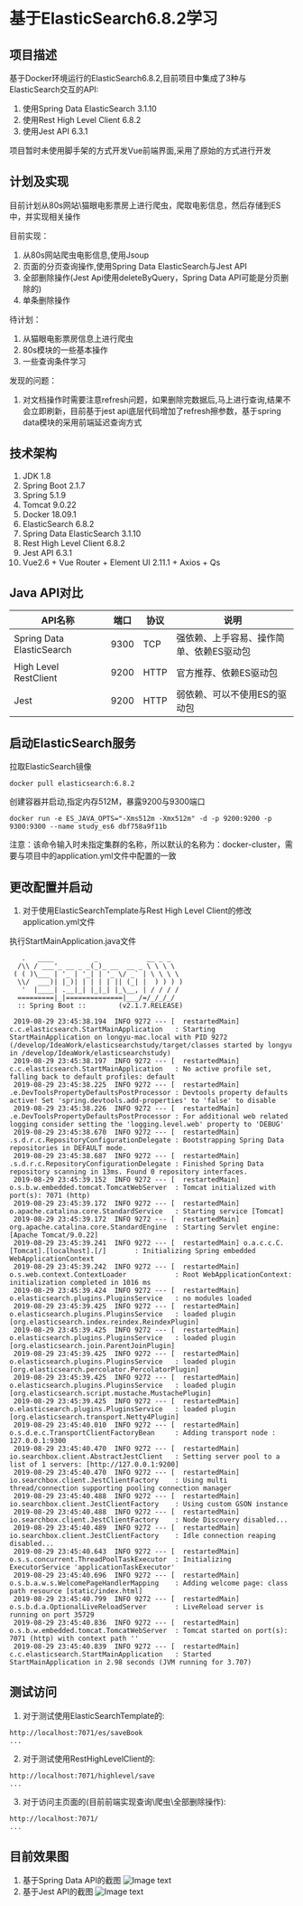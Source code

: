 # 基于ElasticSearch6.8.2学习

## 项目描述
基于Docker环境运行的ElasticSearch6.8.2,目前项目中集成了3种与ElasticSearch交互的API:
1. 使用Spring Data ElasticSearch 3.1.10
2. 使用Rest High Level Client 6.8.2
3. 使用Jest API 6.3.1

项目暂时未使用脚手架的方式开发Vue前端界面,采用了原始的方式进行开发


## 计划及实现
目前计划从80s网站\猫眼电影票房上进行爬虫，爬取电影信息，然后存储到ES中，并实现相关操作

目前实现：
1. 从80s网站爬虫电影信息,使用Jsoup
2. 页面的分页查询操作,使用Spring Data ElasticSearch与Jest API
3. 全部删除操作(Jest Api使用deleteByQuery，Spring Data API可能是分页删除的)
4. 单条删除操作

待计划：
1. 从猫眼电影票房信息上进行爬虫
2. 80s模块的一些基本操作
3. 一些查询条件学习

发现的问题：
1. 对文档操作时需要注意refresh问题，如果删除完数据后,马上进行查询,结果不会立即刷新，目前基于jest api底层代码增加了refresh擦参数，基于spring data模块的采用前端延迟查询方式

## 技术架构

1. JDK 1.8
2. Spring Boot 2.1.7
3. Spring 5.1.9
4. Tomcat 9.0.22
5. Docker 18.09.1
6. ElasticSearch 6.8.2
7. Spring Data ElasticSearch 3.1.10
8. Rest High Level Client 6.8.2
9. Jest API 6.3.1
10. Vue2.6 + Vue Router + Element UI 2.11.1 + Axios + Qs


## Java API对比
|  API名称   | 端口  | 协议  | 说明  |
|  ----  | ----  | ----   | ----  |
|  Spring Data ElasticSearch   | 9300  | TCP  | 强依赖、上手容易、操作简单、依赖ES驱动包  |
|  High Level RestClient  | 9200  | HTTP  |  官方推荐、依赖ES驱动包  |
|  Jest   | 9200  | HTTP  | 弱依赖、可以不使用ES的驱动包  |


## 启动ElasticSearch服务

拉取ElasticSearch镜像
````
docker pull elasticsearch:6.8.2
````

创建容器并启动,指定内存512M，暴露9200与9300端口
````
docker run -e ES_JAVA_OPTS="-Xms512m -Xmx512m" -d -p 9200:9200 -p 9300:9300 --name study_es6 dbf758a9f11b
````
注意：该命令输入时未指定集群的名称，所以默认的名称为：docker-cluster，需要与项目中的application.yml文件中配置的一致


## 更改配置并启动

1. 对于使用ElasticSearchTemplate与Rest High Level Client的修改application.yml文件

执行StartMainApplication.java文件

````
   .   ____          _            __ _ _
  /\\ / ___'_ __ _ _(_)_ __  __ _ \ \ \ \
 ( ( )\___ | '_ | '_| | '_ \/ _` | \ \ \ \
  \\/  ___)| |_)| | | | | || (_| |  ) ) ) )
   '  |____| .__|_| |_|_| |_\__, | / / / /
  =========|_|==============|___/=/_/_/_/
  :: Spring Boot ::        (v2.1.7.RELEASE)
 
 2019-08-29 23:45:38.194  INFO 9272 --- [  restartedMain] c.c.elasticsearch.StartMainApplication   : Starting StartMainApplication on longyu-mac.local with PID 9272 (/develop/IdeaWork/elasticsearchstudy/target/classes started by longyu in /develop/IdeaWork/elasticsearchstudy)
 2019-08-29 23:45:38.197  INFO 9272 --- [  restartedMain] c.c.elasticsearch.StartMainApplication   : No active profile set, falling back to default profiles: default
 2019-08-29 23:45:38.225  INFO 9272 --- [  restartedMain] .e.DevToolsPropertyDefaultsPostProcessor : Devtools property defaults active! Set 'spring.devtools.add-properties' to 'false' to disable
 2019-08-29 23:45:38.226  INFO 9272 --- [  restartedMain] .e.DevToolsPropertyDefaultsPostProcessor : For additional web related logging consider setting the 'logging.level.web' property to 'DEBUG'
 2019-08-29 23:45:38.670  INFO 9272 --- [  restartedMain] .s.d.r.c.RepositoryConfigurationDelegate : Bootstrapping Spring Data repositories in DEFAULT mode.
 2019-08-29 23:45:38.687  INFO 9272 --- [  restartedMain] .s.d.r.c.RepositoryConfigurationDelegate : Finished Spring Data repository scanning in 13ms. Found 0 repository interfaces.
 2019-08-29 23:45:39.152  INFO 9272 --- [  restartedMain] o.s.b.w.embedded.tomcat.TomcatWebServer  : Tomcat initialized with port(s): 7071 (http)
 2019-08-29 23:45:39.172  INFO 9272 --- [  restartedMain] o.apache.catalina.core.StandardService   : Starting service [Tomcat]
 2019-08-29 23:45:39.172  INFO 9272 --- [  restartedMain] org.apache.catalina.core.StandardEngine  : Starting Servlet engine: [Apache Tomcat/9.0.22]
 2019-08-29 23:45:39.241  INFO 9272 --- [  restartedMain] o.a.c.c.C.[Tomcat].[localhost].[/]       : Initializing Spring embedded WebApplicationContext
 2019-08-29 23:45:39.242  INFO 9272 --- [  restartedMain] o.s.web.context.ContextLoader            : Root WebApplicationContext: initialization completed in 1016 ms
 2019-08-29 23:45:39.424  INFO 9272 --- [  restartedMain] o.elasticsearch.plugins.PluginsService   : no modules loaded
 2019-08-29 23:45:39.425  INFO 9272 --- [  restartedMain] o.elasticsearch.plugins.PluginsService   : loaded plugin [org.elasticsearch.index.reindex.ReindexPlugin]
 2019-08-29 23:45:39.425  INFO 9272 --- [  restartedMain] o.elasticsearch.plugins.PluginsService   : loaded plugin [org.elasticsearch.join.ParentJoinPlugin]
 2019-08-29 23:45:39.425  INFO 9272 --- [  restartedMain] o.elasticsearch.plugins.PluginsService   : loaded plugin [org.elasticsearch.percolator.PercolatorPlugin]
 2019-08-29 23:45:39.425  INFO 9272 --- [  restartedMain] o.elasticsearch.plugins.PluginsService   : loaded plugin [org.elasticsearch.script.mustache.MustachePlugin]
 2019-08-29 23:45:39.425  INFO 9272 --- [  restartedMain] o.elasticsearch.plugins.PluginsService   : loaded plugin [org.elasticsearch.transport.Netty4Plugin]
 2019-08-29 23:45:40.010  INFO 9272 --- [  restartedMain] o.s.d.e.c.TransportClientFactoryBean     : Adding transport node : 127.0.0.1:9300
 2019-08-29 23:45:40.470  INFO 9272 --- [  restartedMain] io.searchbox.client.AbstractJestClient   : Setting server pool to a list of 1 servers: [http://127.0.0.1:9200]
 2019-08-29 23:45:40.470  INFO 9272 --- [  restartedMain] io.searchbox.client.JestClientFactory    : Using multi thread/connection supporting pooling connection manager
 2019-08-29 23:45:40.488  INFO 9272 --- [  restartedMain] io.searchbox.client.JestClientFactory    : Using custom GSON instance
 2019-08-29 23:45:40.488  INFO 9272 --- [  restartedMain] io.searchbox.client.JestClientFactory    : Node Discovery disabled...
 2019-08-29 23:45:40.489  INFO 9272 --- [  restartedMain] io.searchbox.client.JestClientFactory    : Idle connection reaping disabled...
 2019-08-29 23:45:40.643  INFO 9272 --- [  restartedMain] o.s.s.concurrent.ThreadPoolTaskExecutor  : Initializing ExecutorService 'applicationTaskExecutor'
 2019-08-29 23:45:40.696  INFO 9272 --- [  restartedMain] o.s.b.a.w.s.WelcomePageHandlerMapping    : Adding welcome page: class path resource [static/index.html]
 2019-08-29 23:45:40.799  INFO 9272 --- [  restartedMain] o.s.b.d.a.OptionalLiveReloadServer       : LiveReload server is running on port 35729
 2019-08-29 23:45:40.836  INFO 9272 --- [  restartedMain] o.s.b.w.embedded.tomcat.TomcatWebServer  : Tomcat started on port(s): 7071 (http) with context path ''
 2019-08-29 23:45:40.839  INFO 9272 --- [  restartedMain] c.c.elasticsearch.StartMainApplication   : Started StartMainApplication in 2.98 seconds (JVM running for 3.707)

````

## 测试访问

1. 对于测试使用ElasticSearchTemplate的:
````
http://localhost:7071/es/saveBook
...
````
2. 对于测试使用RestHighLevelClient的:
````
http://localhost:7071/highlevel/save
...
````
3. 对于访问主页面的(目前前端实现查询\爬虫\全部删除操作):
````
http://localhost:7071/
...
````
## 目前效果图
1. 基于Spring Data API的截图
![Image text](./images/t1.png)
2. 基于Jest API的截图
![Image text](./images/t2.png)
